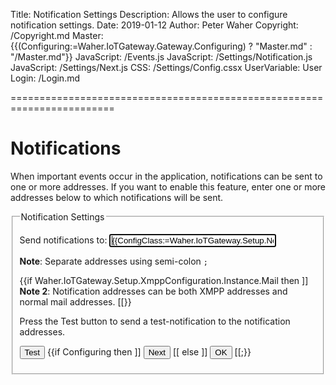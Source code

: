 ﻿Title: Notification Settings
Description: Allows the user to configure notification settings.
Date: 2019-01-12
Author: Peter Waher
Copyright: /Copyright.md
Master: {{(Configuring:=Waher.IoTGateway.Gateway.Configuring) ? "Master.md" : "/Master.md"}}
JavaScript: /Events.js
JavaScript: /Settings/Notification.js
JavaScript: /Settings/Next.js
CSS: /Settings/Config.cssx
UserVariable: User
Login: /Login.md

========================================================================

Notifications
===================

When important events occur in the application, notifications can be sent to one or more addresses. If you want to enable this feature,
enter one or more addresses below to which notifications will be sent.

<form>
<fieldset>
<legend>Notification Settings</legend>

<p>
<label for="NotificationAddresses">Send notifications to:</label>  
<input id="NotificationAddresses" name="NotificationAddresses" type="text" style="width:20em" title="Notifications will be sent to these addresses."
	value="{{ConfigClass:=Waher.IoTGateway.Setup.NotificationConfiguration;Config:=ConfigClass.Instance;Config.AddressesString}}" autofocus/>
</p>

**Note**: Separate addresses using semi-colon `;`

{{if Waher.IoTGateway.Setup.XmppConfiguration.Instance.Mail then ]]
**Note 2**: Notification addresses can be both XMPP addresses and normal mail addresses.
[[}}

<p>Press the Test button to send a test-notification to the notification addresses.</p>
<p id="TestError" class="error" style="display:none">Unable to send a notification. Please verify the addresses, and try again.</p>
<p id="NextMessage" class="message" style="display:none">Notification sent. Please check that they are received properly.
{{if Waher.IoTGateway.Setup.XmppConfiguration.Instance.Mail then ]]
(You might need to check the spam folder.)
[[}}
</p>

<button type='button' onclick='TestAddresses(true,false)'>Test</button>
{{if Configuring then ]]
<button id='NextButton' type='button' onclick='TestAddresses(false,true)'>Next</button>
[[ else ]]
<button id='NextButton' type='button' onclick='TestAddresses(false,false)'>OK</button>
[[;}}

</fieldset>
</form>
